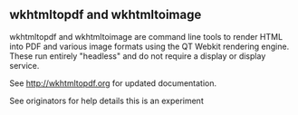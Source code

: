wkhtmltopdf and wkhtmltoimage
-----------------------------

wkhtmltopdf and wkhtmltoimage are command line tools to render HTML into PDF
and various image formats using the QT Webkit rendering engine. These run
entirely "headless" and do not require a display or display service.

See http://wkhtmltopdf.org for updated documentation.

See originators for help details this is an experiment

